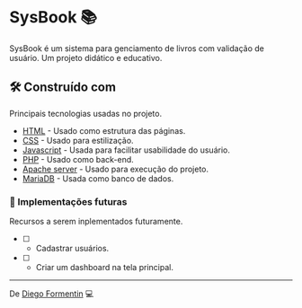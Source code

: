 # SysBook 📚

SysBook é um sistema para genciamento de livros com validação de usuário. Um projeto didático e educativo.

## 🛠️ Construído com

Principais tecnologias usadas no projeto.

* [HTML](https://developer.mozilla.org/en-US/docs/Glossary/HTML5) - Usado como estrutura das páginas.
* [CSS](https://developer.mozilla.org/en-US/docs/Web/CSS) - Usado para estilização.
* [Javascript](https://developer.mozilla.org/en-US/docs/Web/JavaScript) - Usada para facilitar usabilidade do usuário.
* [PHP](https://www.php.net/) - Usado como back-end.
* [Apache server](http://httpd.apache.org/) - Usado para execução do projeto.
* [MariaDB](https://mariadb.org/) - Usada como banco de dados.

### 🔧 Implementações futuras

Recursos a serem inplementados futuramente.

- [ ] - Cadastrar usuários.
- [ ] - Criar um dashboard na tela principal.

---
De [Diego Formentin](https://github.com/DiegoEliasTb) 💻
